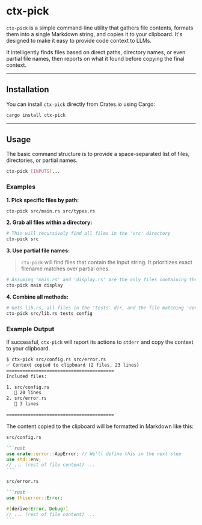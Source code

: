 # ctx-pick

[](https://www.google.com/search?q=https://crates.io/crates/ctx-pick)
[](https://opensource.org/licenses/MIT)

`ctx-pick` is a simple command-line utility that gathers file contents, formats them into a single Markdown string, and copies it to your clipboard. It's designed to make it easy to provide code context to LLMs.

It intelligently finds files based on direct paths, directory names, or even partial file names, then reports on what it found before copying the final context.

---

## Installation

You can install `ctx-pick` directly from Crates.io using Cargo:

```sh
cargo install ctx-pick
```

---

## Usage

The basic command structure is to provide a space-separated list of files, directories, or partial names.

```sh
ctx-pick [INPUTS]...
```

### Examples

**1. Pick specific files by path:**

```sh
ctx-pick src/main.rs src/types.rs
```

**2. Grab all files within a directory:**

```sh
# This will recursively find all files in the 'src' directory
ctx-pick src
```

**3. Use partial file names:**

> `ctx-pick` will find files that contain the input string. It prioritizes exact filename matches over partial ones.

```sh
# Assuming 'main.rs' and 'display.rs' are the only files containing these strings
ctx-pick main display
```

**4. Combine all methods:**

```sh
# Gets lib.rs, all files in the 'tests' dir, and the file matching 'config'
ctx-pick src/lib.rs tests config
```

### Example Output

If successful, `ctx-pick` will report its actions to `stderr` and copy the context to your clipboard.

```sh
$ ctx-pick src/config.rs src/error.rs
✅ Context copied to clipboard (2 files, 23 lines)
========================================
Included files:

1. src/config.rs
   📄 20 lines
2. src/error.rs
   📄 3 lines

========================================
```

The content copied to the clipboard will be formatted in Markdown like this:

````markdown
src/config.rs

```rust
use crate::error::AppError; // We'll define this in the next step
use std::env;
// ... (rest of file content) ...
```

src/error.rs

```rust
use thiserror::Error;

#[derive(Error, Debug)]
// ... (rest of file content) ...
```
````
